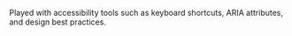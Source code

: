 Played with accessibility tools such as keyboard shortcuts, ARIA attributes, and design best practices.
